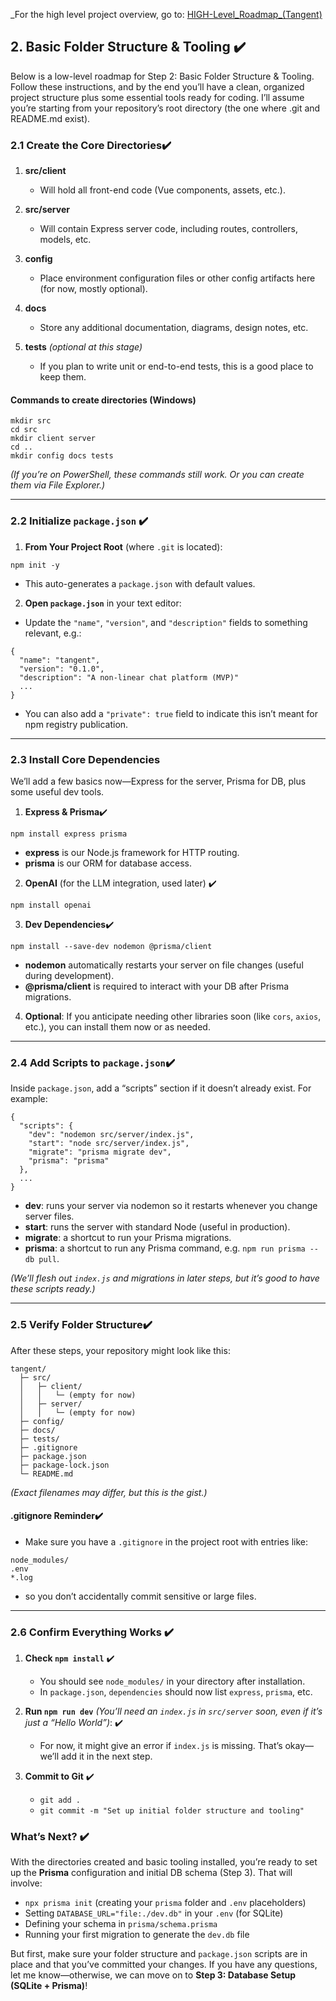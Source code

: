 _For the high level project overview, go to: [HIGH-Level_Roadmap_(Tangent)](HIGH-Level_Roadmap_(Tangent).md)

## **2. Basic Folder Structure & Tooling** ✔️

Below is a low-level roadmap for Step 2: Basic Folder Structure & Tooling. Follow these instructions, and by the end you’ll have a clean, organized project structure plus some essential tools ready for coding. I’ll assume you’re starting from your repository’s root directory (the one where .git and README.md exist).

### **2.1 Create the Core Directories**✔️

1. **src/client**
    - Will hold all front-end code (Vue components, assets, etc.).

2. **src/server**
    - Will contain Express server code, including routes, controllers, models, etc.

3. **config**
    - Place environment configuration files or other config artifacts here (for now, mostly optional).

4. **docs**
    - Store any additional documentation, diagrams, design notes, etc.

5. **tests** _(optional at this stage)_
    - If you plan to write unit or end-to-end tests, this is a good place to keep them.

#### **Commands to create directories (Windows)**

```
mkdir src
cd src
mkdir client server
cd ..
mkdir config docs tests
```

_(If you’re on PowerShell, these commands still work. Or you can create them via File Explorer.)_

---

### **2.2 Initialize `package.json`** ✔️

1. **From Your Project Root** (where `.git` is located):
```
npm init -y
```
- This auto-generates a `package.json` with default values.

2. **Open `package.json`** in your text editor:
- Update the `"name"`, `"version"`, and `"description"` fields to something relevant, e.g.:
```
{
  "name": "tangent",
  "version": "0.1.0",
  "description": "A non-linear chat platform (MVP)"
  ...
}
```
- You can also add a `"private": true` field to indicate this isn’t meant for npm registry publication.


---

### **2.3 Install Core Dependencies**

We’ll add a few basics now—Express for the server, Prisma for DB, plus some useful dev tools.

1. **Express & Prisma**✔️
```
npm install express prisma
```
- **express** is our Node.js framework for HTTP routing.
- **prisma** is our ORM for database access.

2. **OpenAI** (for the LLM integration, used later) ✔️
```
npm install openai
```

3. **Dev Dependencies**✔️
```
npm install --save-dev nodemon @prisma/client
```
- **nodemon** automatically restarts your server on file changes (useful during development).
- **@prisma/client** is required to interact with your DB after Prisma migrations.

4. **Optional**: If you anticipate needing other libraries soon (like `cors`, `axios`, etc.), you can install them now or as needed.
    

---

### **2.4 Add Scripts to `package.json`**✔️

Inside `package.json`, add a “scripts” section if it doesn’t already exist. For example:
```
{
  "scripts": {
    "dev": "nodemon src/server/index.js",
    "start": "node src/server/index.js",
    "migrate": "prisma migrate dev",
    "prisma": "prisma"
  },
  ...
}
```

- **dev**: runs your server via nodemon so it restarts whenever you change server files.
- **start**: runs the server with standard Node (useful in production).
- **migrate**: a shortcut to run your Prisma migrations.
- **prisma**: a shortcut to run any Prisma command, e.g. `npm run prisma -- db pull`.

_(We’ll flesh out `index.js` and migrations in later steps, but it’s good to have these scripts ready.)_

---

### **2.5 Verify Folder Structure**✔️

After these steps, your repository might look like this:
```
tangent/
  ├─ src/
  │   ├─ client/
  │   │   └─ (empty for now)
  │   ├─ server/
  │   │   └─ (empty for now)
  ├─ config/
  ├─ docs/
  ├─ tests/
  ├─ .gitignore
  ├─ package.json
  ├─ package-lock.json
  └─ README.md
```
_(Exact filenames may differ, but this is the gist.)_

#### **.gitignore** Reminder✔️

- Make sure you have a `.gitignore` in the project root with entries like:
```
node_modules/
.env
*.log
```
- so you don’t accidentally commit sensitive or large files.

---

### **2.6 Confirm Everything Works** ✔️

1. **Check `npm install`** ✔️
    - You should see `node_modules/` in your directory after installation.
    - In `package.json`, `dependencies` should now list `express`, `prisma`, etc.

2. **Run `npm run dev`** _(You’ll need an `index.js` in `src/server` soon, even if it’s just a “Hello World”)_: ✔️
    - For now, it might give an error if `index.js` is missing. That’s okay—we’ll add it in the next step.

3. **Commit to Git** ✔️
    - `git add .`
    - `git commit -m "Set up initial folder structure and tooling"`

### **What’s Next?** ✔️

With the directories created and basic tooling installed, you’re ready to set up the **Prisma** configuration and initial DB schema (Step 3). That will involve:
- `npx prisma init` (creating your `prisma` folder and `.env` placeholders)
- Setting `DATABASE_URL="file:./dev.db"` in your `.env` (for SQLite)
- Defining your schema in `prisma/schema.prisma`
- Running your first migration to generate the `dev.db` file

But first, make sure your folder structure and `package.json` scripts are in place and that you’ve committed your changes. If you have any questions, let me know—otherwise, we can move on to **Step 3: Database Setup (SQLite + Prisma)**!
